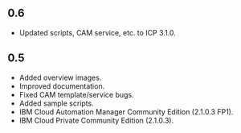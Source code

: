 ## 0.6

- Updated scripts, CAM service, etc. to ICP 3.1.0.

## 0.5

- Added overview images.
- Improved documentation.
- Fixed CAM template/service bugs.
- Added sample scripts.
- IBM Cloud Automation Manager Community Edition (2.1.0.3 FP1).
- IBM Cloud Private Community Edition (2.1.0.3).
